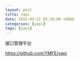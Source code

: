 ```yaml
---
layout: post
title: Yapi
date: 2022-05-21 05:30:00 +0800
categories: [yapi]
tags: [yapi]
---
```


接口管理平台

https://github.com/YMFE/yapi
